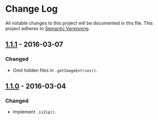 # Change Log

All notable changes to this project will be documented in this file.
This project adheres to [Semantic Versioning](http://semver.org/).

## [1.1.1] - 2016-03-07

### Changed

- Omit hidden files in `.getImageEntries()`.

## [1.1.0] - 2016-03-04

### Changed

- Implement `.isZip()`.

[1.1.1]: https://github.com/resin-io/resin-zip-image/compare/v1.1.0...v1.1.1
[1.1.0]: https://github.com/resin-io/resin-zip-image/compare/v1.0.0...v1.1.0
